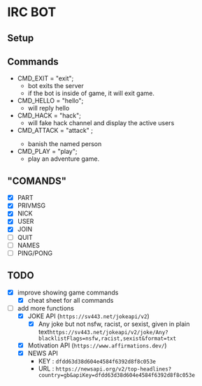 # IRC BOT

## Setup

## Commands

- CMD_EXIT = "exit";
  - bot exits the server
  - if the bot is inside of game, it will exit game.
- CMD_HELLO = "hello";
  - will reply hello
- CMD_HACK = "hack";
  - will fake hack channel and display the active users
- CMD_ATTACK = "attack" <name>;
  - banish the named person
- CMD_PLAY = "play";
  - play an adventure game.


## "COMANDS"
- [x] PART
- [x] PRIVMSG
- [x] NICK
- [x] USER
- [x] JOIN
- [ ] QUIT
- [ ] NAMES
- [ ] PING/PONG

## TODO

- [x] improve showing game commands
  - [x] cheat sheet for all commands
- [ ] add more functions
  - [x] JOKE API (`https://sv443.net/jokeapi/v2`)
    - [x] Any joke but not nsfw, racist, or sexist, given in plain text`https://sv443.net/jokeapi/v2/joke/Any?blacklistFlags=nsfw,racist,sexist&format=txt`
  - [x] Motivation API (`https://www.affirmations.dev/`)
  - [x] NEWS API 
    - KEY : `dfdd63d38d604e4584f6392d8f8c053e`
    - URL :  `https://newsapi.org/v2/top-headlines?country=gb&apiKey=dfdd63d38d604e4584f6392d8f8c053e`